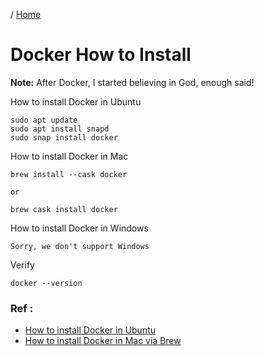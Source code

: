 / [Home](index.md)

# Docker How to Install

**Note:** After Docker, I started believing in God, enough said!




How to install Docker in Ubuntu
```
sudo apt update
sudo apt install snapd
sudo snap install docker
```

How to install Docker in Mac
```
brew install --cask docker

or

brew cask install docker
```


How to install Docker in Windows
```
Sorry, we don't support Windows
```

Verify
```
docker --version
```

### Ref :

  * [How to install Docker in Ubuntu](https://snapcraft.io/install/docker/ubuntu)
  * [How to install Docker in Mac via Brew](https://www.cprime.com/resources/blog/docker-on-mac-with-homebrew-a-step-by-step-tutorial/)
